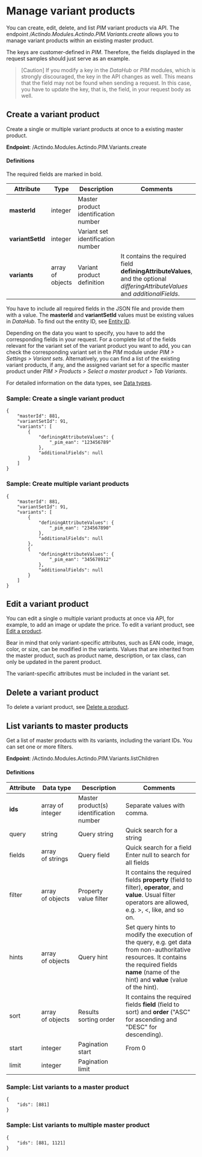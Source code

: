 # Manage variant products

You can create, edit, delete, and list *PIM* variant products via API. The endpoint */Actindo.Modules.Actindo.PIM.Variants.create* allows you to manage variant products within an existing master product. 

The keys are customer-defined in *PIM*. Therefore, the fields displayed in the request samples should just serve as an example.   

> [Caution] If you modify a key in the *DataHub* or *PIM* modules, which is strongly discouraged, the key in the API changes as well. This means that the field may not be found when sending a request. In this case, you have to update the key, that is, the field, in your request body as well.


## Create a variant product

Create a single or multiple variant products at once to a existing master product.

**Endpoint**: /Actindo.Modules.Actindo.PIM.Variants.create

#### Definitions

The required fields are marked in bold.

| Attribute      | Type | Description | Comments | 
| ----------- | ----------- | ---------- | ------ | 
| **masterId**      | integer   |  Master product identification number | |
| **variantSetId**   | integer  | Variant set identification number | |
| **variants** | array of objects | Variant product definition | It contains the required field **definingAttributeValues**, and the optional *differingAttributeValues* and *additionalFields*. | 


You have to include all required fields in the JSON file and provide them with a value. The **masterId** and **variantSetId** values must be existing values in *DataHub*. To find out the entity ID, see [Entity ID](./02_Basics.md#entity-id). 

Depending on the data you want to specify, you have to add the corresponding fields in your request. For a complete list of the fields relevant for the variant set of the variant product you want to add, you can check the corresponding variant set in the *PIM* module under *PIM > Settings > Variant sets*. Alternatively, you can find a list of the existing variant products, if any, and the assigned variant set for a specific master product under *PIM > Products > Select a master product > Tab Variants*.

[comment]: <> (Stimmt das? Sinnvoll zu erklären?)

For detailed information on the data types, see [Data types](../../DataHub/UserInterface/04_DataTypeList.md).


### Sample: Create a single variant product

    {
        "masterId": 881,
        "variantSetId": 91,
        "variants": [
            {
                "definingAttributeValues": {
                    "_pim_ean": "123456789"
                },
                "additionalFields": null
            }
        ]
    }


### Sample: Create multiple variant products


    {
        "masterId": 881,
        "variantSetId": 91,
        "variants": [
            {
                "definingAttributeValues": {
                    "_pim_ean": "234567890"
                },
                "additionalFields": null
            },
            {
                "definingAttributeValues": {
                    "_pim_ean": "345678912"
                },
                "additionalFields": null
            }
        ]
    }



## Edit a variant product

You can edit a single o multiple variant products at once via API, for example, to add an image or update the price. 
To edit a variant product, see [Edit a product](./05_ManageProducts.md#edit-a-product).

Bear in mind that only variant-specific attributes, such as EAN code, image, color, or size, can be modified in the variants. Values that are inherited from the master product, such as product name, description, or tax class, can only be updated in the parent product. 

The variant-specific attributes must be included in the variant set.


## Delete a variant product

To delete a variant product, see [Delete a product](./05_ManageProducts.md#delete-a-product).


## List variants to master products

Get a list of master products with its variants, including the variant IDs. You can set one or more filters.

[comment]: <> (Useful? Nicht ganz: master ergibt ChildrenId, aber man kann auch request auf Children schicken... Was für filter sinnvoll? Hints and query Beispiele?)

**Endpoint**: /Actindo.Modules.Actindo.PIM.Variants.listChildren

#### Definitions

| Attribute      | Data type | Description | Comments |
| ---------------|-----------|-------------|---------- |
| **ids** | array of integer | Master product(s) identification number | Separate values with comma. |
| query | string | Query string | Quick search for a string |
| fields | array of strings | Query field | Quick search for a field <br> Enter null to search for all fields |
| filter | array of objects | Property value filter | It contains the required fields **property** (field to filter), **operator**, and **value**. Usual filter operators are allowed, e.g. >, <, like, and so on.  |
| hints | array of objects | Query hint | Set query hints to modify the execution of the query, e.g. get data from non-authoritative resources. It contains the required fields **name** (name of the hint) and **value** (value of the hint). |
| sort | array of objects | Results sorting order  | It contains  the required fields **field** (field to sort) and **order** ("ASC" for ascending and "DESC" for descending). |
| start | integer | Pagination start | From 0 |
| limit | integer | Pagination limit |   |


### Sample: List variants to a master product

    {
        "ids": [881]
    }

### Sample: List variants to multiple master product

    {
        "ids": [881, 1121]
    }










